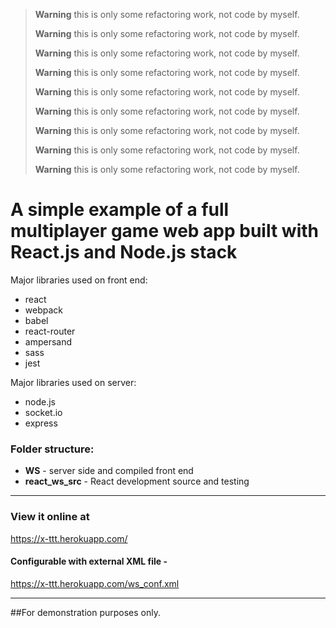 > **Warning**
> this is only some refactoring work, not code by myself.
> 
> **Warning**
> this is only some refactoring work, not code by myself.
> 
> **Warning**
> this is only some refactoring work, not code by myself.
> 
> **Warning**
> this is only some refactoring work, not code by myself.
> 
> **Warning**
> this is only some refactoring work, not code by myself.
> 
> **Warning**
> this is only some refactoring work, not code by myself.
> 
> **Warning**
> this is only some refactoring work, not code by myself.
> 
> **Warning**
> this is only some refactoring work, not code by myself.
> 
> **Warning**
> this is only some refactoring work, not code by myself.


# A simple example of a full multiplayer game web app built with React.js and Node.js stack

Major libraries used on front end:
- react
- webpack
- babel
- react-router
- ampersand
- sass
- jest

Major libraries used on server:
- node.js
- socket.io
- express

### Folder structure:
- **WS** - server side and compiled front end
- **react_ws_src** - React development source and testing

---

### View it online at 
https://x-ttt.herokuapp.com/

#### Configurable with external XML file - 
https://x-ttt.herokuapp.com/ws_conf.xml

---

##For demonstration purposes only.
